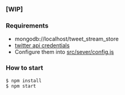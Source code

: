 ### [WIP]

### Requirements
- mongodb://localhost/tweet_stream_store
- [twitter api credentials](http://www.slickremix.com/docs/how-to-get-api-keys-and-tokens-for-twitter/)
 - Configure them into [src/sever/config.js](https://github.com/notsunohito/tweet-stream-store/blob/master/src/server/config.js)

### How to start
```
$ npm install
$ npm start
```
